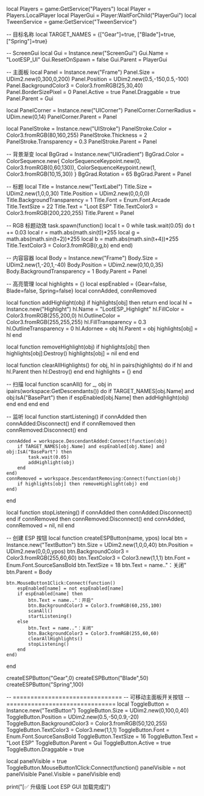 local Players = game:GetService("Players")
local Player = Players.LocalPlayer
local PlayerGui = Player:WaitForChild("PlayerGui")
local TweenService = game:GetService("TweenService")

-- 目标名称
local TARGET_NAMES = {["Gear"]=true, ["Blade"]=true, ["Spring"]=true}

-- ScreenGui
local Gui = Instance.new("ScreenGui")
Gui.Name = "LootESP_UI"
Gui.ResetOnSpawn = false
Gui.Parent = PlayerGui

-- 主面板
local Panel = Instance.new("Frame")
Panel.Size = UDim2.new(0,300,0,200)
Panel.Position = UDim2.new(0.5,-150,0.5,-100)
Panel.BackgroundColor3 = Color3.fromRGB(25,30,40)
Panel.BorderSizePixel = 0
Panel.Active = true
Panel.Draggable = true
Panel.Parent = Gui

local PanelCorner = Instance.new("UICorner")
PanelCorner.CornerRadius = UDim.new(0,14)
PanelCorner.Parent = Panel

local PanelStroke = Instance.new("UIStroke")
PanelStroke.Color = Color3.fromRGB(80,160,255)
PanelStroke.Thickness = 2
PanelStroke.Transparency = 0.3
PanelStroke.Parent = Panel

-- 背景渐变
local BgGrad = Instance.new("UIGradient")
BgGrad.Color = ColorSequence.new{
    ColorSequenceKeypoint.new(0, Color3.fromRGB(0,60,130)),
    ColorSequenceKeypoint.new(1, Color3.fromRGB(10,15,30))
}
BgGrad.Rotation = 65
BgGrad.Parent = Panel

-- 标题
local Title = Instance.new("TextLabel")
Title.Size = UDim2.new(1,0,0,30)
Title.Position = UDim2.new(0,0,0,0)
Title.BackgroundTransparency = 1
Title.Font = Enum.Font.Arcade
Title.TextSize = 22
Title.Text = "Loot ESP"
Title.TextColor3 = Color3.fromRGB(200,220,255)
Title.Parent = Panel

-- RGB 标题动效
task.spawn(function()
	local t = 0
	while task.wait(0.05) do
		t += 0.03
		local r = math.abs(math.sin(t))*255
		local g = math.abs(math.sin(t+2))*255
		local b = math.abs(math.sin(t+4))*255
		Title.TextColor3 = Color3.fromRGB(r,g,b)
	end
end)

-- 内容容器
local Body = Instance.new("Frame")
Body.Size = UDim2.new(1,-20,1,-40)
Body.Position = UDim2.new(0,10,0,35)
Body.BackgroundTransparency = 1
Body.Parent = Panel

-- 高亮管理
local highlights = {}
local espEnabled = {Gear=false, Blade=false, Spring=false}
local connAdded, connRemoved

local function addHighlight(obj)
	if highlights[obj] then return end
	local hl = Instance.new("Highlight")
	hl.Name = "LootESP_Highlight"
	hl.FillColor = Color3.fromRGB(255,200,0)
	hl.OutlineColor = Color3.fromRGB(255,255,255)
	hl.FillTransparency = 0.3
	hl.OutlineTransparency = 0
	hl.Adornee = obj
	hl.Parent = obj
	highlights[obj] = hl
end

local function removeHighlight(obj)
	if highlights[obj] then
		highlights[obj]:Destroy()
		highlights[obj] = nil
	end
end

local function clearAllHighlights()
	for obj, hl in pairs(highlights) do
		if hl and hl.Parent then hl:Destroy() end
	end
	highlights = {}
end

-- 扫描
local function scanAll()
	for _, obj in ipairs(workspace:GetDescendants()) do
		if TARGET_NAMES[obj.Name] and obj:IsA("BasePart") then
			if espEnabled[obj.Name] then
				addHighlight(obj)
			end
		end
	end
end

-- 监听
local function startListening()
	if connAdded then connAdded:Disconnect() end
	if connRemoved then connRemoved:Disconnect() end

	connAdded = workspace.DescendantAdded:Connect(function(obj)
		if TARGET_NAMES[obj.Name] and espEnabled[obj.Name] and obj:IsA("BasePart") then
			task.wait(0.05)
			addHighlight(obj)
		end
	end)
	connRemoved = workspace.DescendantRemoving:Connect(function(obj)
		if highlights[obj] then removeHighlight(obj) end
	end)
end

local function stopListening()
	if connAdded then connAdded:Disconnect() end
	if connRemoved then connRemoved:Disconnect() end
	connAdded, connRemoved = nil, nil
end

-- 创建 ESP 按钮
local function createESPButton(name, ypos)
	local btn = Instance.new("TextButton")
	btn.Size = UDim2.new(1,0,0,40)
	btn.Position = UDim2.new(0,0,0,ypos)
	btn.BackgroundColor3 = Color3.fromRGB(255,60,60)
	btn.TextColor3 = Color3.new(1,1,1)
	btn.Font = Enum.Font.SourceSansBold
	btn.TextSize = 18
	btn.Text = name.."：关闭"
	btn.Parent = Body

	btn.MouseButton1Click:Connect(function()
		espEnabled[name] = not espEnabled[name]
		if espEnabled[name] then
			btn.Text = name.."：开启"
			btn.BackgroundColor3 = Color3.fromRGB(60,255,100)
			scanAll()
			startListening()
		else
			btn.Text = name.."：关闭"
			btn.BackgroundColor3 = Color3.fromRGB(255,60,60)
			clearAllHighlights()
			stopListening()
		end
	end)
end

createESPButton("Gear",0)
createESPButton("Blade",50)
createESPButton("Spring",100)

-- ===============================
-- 可移动主面板开关按钮
-- ===============================
local ToggleButton = Instance.new("TextButton")
ToggleButton.Size = UDim2.new(0,100,0,40)
ToggleButton.Position = UDim2.new(0.5,-50,0.9,-20)
ToggleButton.BackgroundColor3 = Color3.fromRGB(50,120,255)
ToggleButton.TextColor3 = Color3.new(1,1,1)
ToggleButton.Font = Enum.Font.SourceSansBold
ToggleButton.TextSize = 16
ToggleButton.Text = "Loot ESP"
ToggleButton.Parent = Gui
ToggleButton.Active = true
ToggleButton.Draggable = true

local panelVisible = true
ToggleButton.MouseButton1Click:Connect(function()
	panelVisible = not panelVisible
	Panel.Visible = panelVisible
end)

print("[✅ 升级版 Loot ESP GUI 加载完成]")
